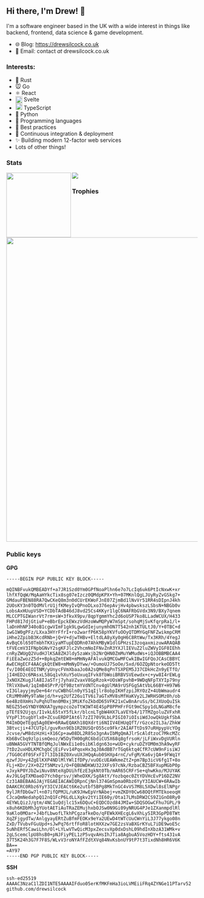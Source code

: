 ## Hi there, I'm Drew! 👋

I'm a software engineer based in the UK with a wide interest in things like backend, frontend, data science & game development.

- 🌐 Blog: https://drewsilcock.co.uk
- 📧 Email: contact *at* drewsilcock.co.uk

### Interests:

- 🦀 Rust
- 🐭 Go
- ⚛ React
- <img src="https://upload.wikimedia.org/wikipedia/commons/1/1b/Svelte_Logo.svg" alt="Svelte Logo" width="18" align="top"> Svelte
- <img src="https://camo.githubusercontent.com/a6a747f82f3407a1a50d08092533c1ab72b8d9fce5b931d34007f9a1bf5c888e/68747470733a2f2f656d6f6a69732e736c61636b6d6f6a69732e636f6d2f656d6f6a69732f696d616765732f313437393734353435382f313338332f747970657363726970742e706e67" alt="TypeScript Logo" width="18" align="bottom"> TypeScript
- 🐍 Python
- 💬 Programming languages
- 🙌 Best practices
- 🚀 Continuous integration & deployment
- ✨ Building modern 12-factor web services
- Lots of other things!

### Stats

<div>
  <img height="170" align="left" src="https://github-readme-stats.vercel.app/api?username=drewsilcock&count_private=true&include_all_commits=true&show_icons=true&theme=onedark&hide_border=true" />
  <img src="https://github-readme-stats.vercel.app/api/top-langs/?username=drewsilcock&count_private=true&include_all_commits=true&show_icons=true&theme=onedark&hide=Vim%20script&hide_border=true" />
</div>

### Trophies

<img width=800 src="https://github-profile-trophy.vercel.app/?username=drewsilcock&column=7&theme=onedark&no-frame=true"/>


### Public keys

**GPG**

```
-----BEGIN PGP PUBLIC KEY BLOCK-----

mQINBFvukQMBEADYf+a7JR1Szd0Ym0GPfNoaPlhn6e7o7LcIq6uk6PtIcNxwK+xr
lhfXfQqW/MqAaHYkcTix8sg07eIzcz0QMdpKPX+Yh+07MKnlQgLJUyRyZvGSkg7+
GMdauFBEN88RA7QwCKeQ8m3n0dCUrEKWoFJnE07ZjmBd1lNvVr51RR4sDIpnJ4kh
2UOsKY3n0TQdMVlrU1jfKMeyIvQPnoDLxo376epAvjHv4pbwskszLSbsN+NBGb0v
LobsAxHUupVSD+YCDbTAdB46dJ8vd25Cs4KKyr1lgC6NAFRbGVdx3N9/BXy7qnem
MLCCPTGIWanrVt7rm+sW+3fkvX9pv/8qpYgmmYhc2d6oUSP7ko8LLadWCUX/H433
FHPd817djGtiuP+eBbrEpckEWxzVdHzoWwMQPyW7mSpt/sohqMjSvKfqrpRa1/l+
laDnHhNP340oB1cgwVImF1gk9LgwGdIejunymhON7T542nh1KTULtJ0/Y+0TBC+d
1wG1W0gPFz/LXxa3HYrFfrI+ro2warfP6K58pYKVfuOOyQTDMYGqFNFZwikmpCRM
iHhe2ZpibB3KcdRNb+jQ+V+djwTHBv+EltdLA8yXy0gH6C8RtWw/Tx3KRh/4YegJ
AvBqC6l650TmbhTKXiyaMTupEQDRn07AhkMByW1dlGPHzsI3zoqaxmizuwARAQAB
tFVEcmV3IFNpbGNvY2sgKFJlc2VhcmNoIFNvZnR3YXJlIEVuZ2luZWVyIGF0IEhh
cnRyZWUgQ2VudHJlKSA8ZHJldy5zaWxjb2NrQHN0ZmMuYWMudWs+iQJOBBMBCAA4
FiEEaZwozZ5d++BpkqZmtEW8+mMmNyAFAlvukQMCGwMFCwkIBwIGFQoJCAsCBBYC
AwECHgECF4AACgkQtEW8+mMmNyDYww/+OumoUJ7SoOe/5xd/6OZQpNtorkeOD5Tt
fv/I00E4EOITNM/yUnycFVmXbaaJo0A2sQMe8qPnTSXPEM5J37CDkHcZn9yETfO/
jI4HED2c6MAsxL58Gq1vhXuY5oUxuqIFvk8fbWoiBRBVSVEewdx+c+yw8I4rEWLg
JxNOXZKugJlA8IJaSTrj7yhaVZvaxV8GpRzok+UOsWFpvhB+9WDqNFpTXYIp79ny
TRlVX8w4/1qImB4SPrP/Qf9BztmYVdNTCnv4gUlMA9rUSFGgSAtVbL66BY+H97W6
vI3GlayyjmyDe+64rruCWBhGln0yYS1qIjlr8obpIKHfzpiJRYOzZ+4UbWmaudr4
CRiMMhHMy9TaNejd/h+vg2UfZ26u1TV6i7aGTxMV8sMfHaKVy2LJWRHSOMz0h/ob
6e4Bz0XmHs7uPqhUTmn0M0xj3MiKfoZkbdD65VFK21xCwBnAruSs/bCJXUoQuISk
NEGZ55eGYNDY0NXA7gympzco2oTtW3WT4E4SpP8PPHFrFGt9mCSpy1dLNGaM8cfe
pTEfE92Ujqs/I1vkL65txY5fLkr/blcnLTgbW4HX7LaVEYb4/17TMZgoluZVFxhR
VYpPl3tugbYlx0+ZCsuERDPIAt6l7zZI70V9LbLPIGI07iOIsiWdJowQkUgkfSbA
M4ImDQeTEgq5Ag0EW+6RAwEQAKh18QXdrti6NIIV4EHUqQfT/rGzce2IL3a/ZhkW
3Btvcji+47CUTpl/guvRxn9Eb1RZ0USQrO55co9Fkr2AIAFTtDs97uRHpypVcYOg
Jcvse/wM8dzHzHi+X16Cp+aw08DL2R85o3gnAvIbMgQmAJlrScAldtzoC7MkcMZc
Kb6BvCbq9zlpismQeoz/W5DyTH00gRC6bdiCU5X68q8gfrsoH/jLFiWxvDgVURln
uBNWA5GVYTNTBfQMqJulNWxEi1e0sibKldgn63o+wUD+cykruDZYOM0m3hA9wyRF
7tDz2uxHDLKMChgbCjEiFvv14PqoxHx3qJ0AdBB7rTGq6ktq4CfR7cUW9nFisiWJ
/TGG0Cdf0SFxFI7l3IbIBZ0XvuUXJHQqAub0SHXp4rnC/vFgM/Ka6vjQA+9FWq1Y
qzwfJU+y4ZgElKXP4NDlMlYWlIfDPy/vuOEcUEAWkmeZtZ+pm7Bp3icV6fg1T+8o
FLj+KDr/2X+0Z2f5NMzv1/O+FQBUWDKWU32JXFs97cNk/RzbaCBZ5BFXupMGbP0p
vJxykP0YJbZwiNuv8NteXgDUihfEzE3gkNt0Tb/mAR65CRFrSe+qhwKko/MJUYAK
AvJ9LGgTXMOaeD7Ych0grsv/jWheDXK/Sg8AtY/Yozbqec0ZtYDVHcEvP16DZ2NV
Cz31ABEBAAGJAjYEGAEIACAWIQRpnCjNnl374GmSpma0Rbz6YyY3IAUCW+6RAwIb
DAAKCRC0Rbz6YyY3ICVJEACt6Ke2utbf5BPg8MkTnGC4vVS7M8L5XDwl8sElNPgr
9ylJRfDbGw7l+n07ifQPMJL/uK9JHwEpVrNAbej+vmZKDY0Cw68OQtFMTEkoeoqH
CJcaQmNedahpQ12nQ1FcP6LdLLXgkv2tYiIE60y/Ota17LMsDRW2CS9Z1GnO8Ry0
4EYWLQizJ/gtm/4NC1uQdjlc15x6DQuC+EQDCOzd84JMIw+SDQSOGwCFhu7GPL/9
x8uh6KDbMhJgYUotAETiAuTRaZEMujhxbOJSw0N9Gi09yNRUG4PJe1ZXanmpdlRl
9aKlo0MOar+J4bfLbwofLTkhPCgzafkeDo/qFEWkXHEcgL6vXhLySIR3GpPD8TWt
XqZFjgydTw/AnlgyayERtZuBfmFEOKx9eYa2UEwD4tWTcUuCWnYiL3J77ykgo08n
ZxD/TVubvFGuUpd+sJwPq76rtfFoR8lotHXXzw7GE2zsVaBXGrKYuL7iDE9woE5c
5uNhERf5CawiLhn/Ol+LYLwVTwQicM3pxZecsvXp0dxDshL09hdInXbzA31WMk+v
2gLScemclpU8hsB0+pNJFiyPEL1zP5vqvAHsIhJTia8AgbuA5VozHDY+fts431vA
37T5K24h3G7F7F8S/WLvV3roNYAfFZdtXVq84NvKsbnUY9tP7t3TixdNh8HR6V6K
BA==
=AY97
-----END PGP PUBLIC KEY BLOCK-----
```

**SSH**

```
ssh-ed25519 AAAAC3NzaC1lZDI1NTE5AAAAIFduo05erKfMKFmHa3ioLVMEiiFRq4ZYNGe11PTarv52 github.com/drewsilcock
```
